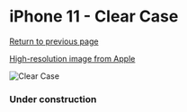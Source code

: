 # iPhone 11  - Clear Case

[Return to previous page](/iphone_xr)

[High-resolution image from Apple](https://store.storeimages.cdn-apple.com/8756/as-images.apple.com/is/MWVG2?wid=4500&hei=4500&fmt=png)

<div style="width: 384px"><img src="/everypreview/MWVG2.png" alt="Clear Case"></div>

### Under construction
